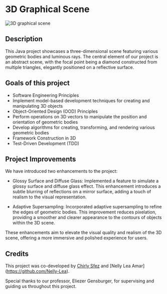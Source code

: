 # 3D Graphical Scene
![3D graphical scene](https://github.com/Nelly-Lea/Exercice1MavoSEJava/assets/73136068/9f370c3e-2d09-48a5-a899-3b372e96d093)

## Description
This Java project showcases a three-dimensional scene featuring various geometric bodies and luminous rays. The central element of our project is an abstract scene, with the focal point being a diamond constructed from multiple triangles, elegantly positioned on a reflective surface.

## Goals of this project 
- Software Engineering Principles
- Implement model-based development techniques for creating and manipulating 3D objects
- Object-Oriented Design (OOD) Principles
- Perform operations on 3D vectors to manipulate the position and orientation of geometric bodies
- Develop algorithms for creating, transforming, and rendering various geometric bodies
- Framework Construction in 3D
- Test-Driven Development (TDD)

## Project Improvements
We have introduced two enhancements to the project:

- Glossy Surface and Diffuse Glass:
  Implemented a feature to simulate a glossy surface and diffuse glass effect. This enhancement introduces a subtle blurring of reflections on a mirror surface, adding a touch of realism to the visual representation.

- Adaptive Supersampling:
  Incorporated adaptive supersampling to refine the edges of geometric bodies. This improvement reduces pixelation, providing a smoother and clearer appearance to the contours of objects within the 3D scene.

These enhancements aim to elevate the visual quality and realism of the 3D scene, offering a more immersive and polished experience for users.

## Credits
This project was co-developed by [Chirly Sfez](https://github.com/csfez/) and [Nelly Lea Amar] (https://github.com/Nelly-Lea).

Special thanks to our professor, Eliezer Gensburger, for supervising and guiding us throughout this project.
